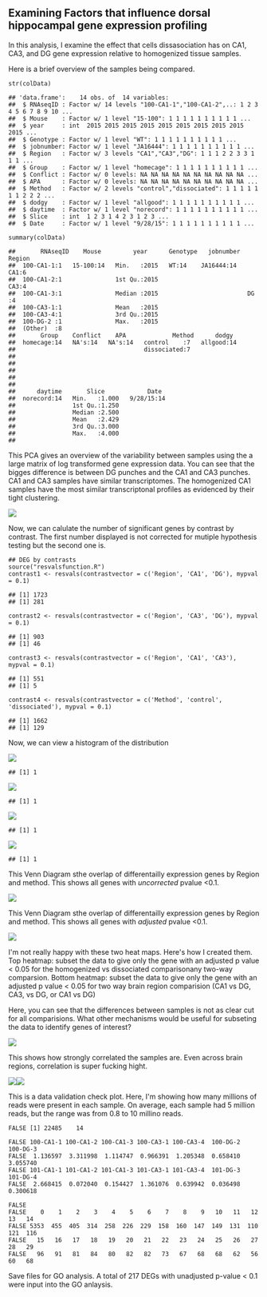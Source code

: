 Examining Factors that influence dorsal hippocampal gene expression profiling
-----------------------------------------------------------------------------

In this analysis, I examine the effect that cells dissasociation has on
CA1, CA3, and DG gene expression relative to homogenized tissue samples.

Here is a brief overview of the samples being compared.

    str(colData)

    ## 'data.frame':    14 obs. of  14 variables:
    ##  $ RNAseqID : Factor w/ 14 levels "100-CA1-1","100-CA1-2",..: 1 2 3 4 5 6 7 8 9 10 ...
    ##  $ Mouse    : Factor w/ 1 level "15-100": 1 1 1 1 1 1 1 1 1 1 ...
    ##  $ year     : int  2015 2015 2015 2015 2015 2015 2015 2015 2015 2015 ...
    ##  $ Genotype : Factor w/ 1 level "WT": 1 1 1 1 1 1 1 1 1 1 ...
    ##  $ jobnumber: Factor w/ 1 level "JA16444": 1 1 1 1 1 1 1 1 1 1 ...
    ##  $ Region   : Factor w/ 3 levels "CA1","CA3","DG": 1 1 1 2 2 3 3 1 1 1 ...
    ##  $ Group    : Factor w/ 1 level "homecage": 1 1 1 1 1 1 1 1 1 1 ...
    ##  $ Conflict : Factor w/ 0 levels: NA NA NA NA NA NA NA NA NA NA ...
    ##  $ APA      : Factor w/ 0 levels: NA NA NA NA NA NA NA NA NA NA ...
    ##  $ Method   : Factor w/ 2 levels "control","dissociated": 1 1 1 1 1 1 1 2 2 2 ...
    ##  $ dodgy    : Factor w/ 1 level "allgood": 1 1 1 1 1 1 1 1 1 1 ...
    ##  $ daytime  : Factor w/ 1 level "norecord": 1 1 1 1 1 1 1 1 1 1 ...
    ##  $ Slice    : int  1 2 3 1 4 2 3 1 2 3 ...
    ##  $ Date     : Factor w/ 1 level "9/28/15": 1 1 1 1 1 1 1 1 1 1 ...

    summary(colData)

    ##       RNAseqID    Mouse         year      Genotype   jobnumber  Region 
    ##  100-CA1-1:1   15-100:14   Min.   :2015   WT:14    JA16444:14   CA1:6  
    ##  100-CA1-2:1               1st Qu.:2015                         CA3:4  
    ##  100-CA1-3:1               Median :2015                         DG :4  
    ##  100-CA3-1:1               Mean   :2015                                
    ##  100-CA3-4:1               3rd Qu.:2015                                
    ##  100-DG-2 :1               Max.   :2015                                
    ##  (Other)  :8                                                           
    ##       Group    Conflict    APA             Method      dodgy   
    ##  homecage:14   NA's:14   NA's:14   control    :7   allgood:14  
    ##                                    dissociated:7               
    ##                                                                
    ##                                                                
    ##                                                                
    ##                                                                
    ##                                                                
    ##      daytime       Slice            Date   
    ##  norecord:14   Min.   :1.000   9/28/15:14  
    ##                1st Qu.:1.250               
    ##                Median :2.500               
    ##                Mean   :2.429               
    ##                3rd Qu.:3.000               
    ##                Max.   :4.000               
    ## 

This PCA gives an overview of the variability between samples using the
a large matrix of log transformed gene expression data. You can see that
the bigges difference is between DG punches and the CA1 and CA3 punches.
CA1 and CA3 samples have similar transcriptomes. The homogenized CA1
samples have the most similar transcriptonal profiles as evidenced by
their tight clustering.

![](../figures/01_dissociationtest/PCA-1.png)

Now, we can calulate the number of significant genes by contrast by
contrast. The first number displayed is not corrected for mutiple
hypothesis testing but the second one is.

    ## DEG by contrasts
    source("resvalsfunction.R")
    contrast1 <- resvals(contrastvector = c('Region', 'CA1', 'DG'), mypval = 0.1)

    ## [1] 1723
    ## [1] 281

    contrast2 <- resvals(contrastvector = c('Region', 'CA3', 'DG'), mypval = 0.1)

    ## [1] 903
    ## [1] 46

    contrast3 <- resvals(contrastvector = c('Region', 'CA1', 'CA3'), mypval = 0.1)

    ## [1] 551
    ## [1] 5

    contrast4 <- resvals(contrastvector = c('Method', 'control', 'dissociated'), mypval = 0.1)

    ## [1] 1662
    ## [1] 129

Now, we can view a histogram of the distribution

![](../figures/01_dissociationtest/histogram-1.png)

    ## [1] 1

![](../figures/01_dissociationtest/histogram-2.png)

    ## [1] 1

![](../figures/01_dissociationtest/histogram-3.png)

    ## [1] 1

![](../figures/01_dissociationtest/histogram-4.png)

    ## [1] 1

This Venn Diagram sthe overlap of differentailly expression genes by
Region and method. This shows all genes with *uncorrected* pvalue
&lt;0.1.

![](../figures/01_dissociationtest/VennDiagramPVal-1.png)

This Venn Diagram sthe overlap of differentailly expression genes by
Region and method. This shows all genes with *adjusted* pvalue &lt;0.1.

![](../figures/01_dissociationtest/VennDiagramPadj-1.png)

I'm not really happy with these two heat maps. Here's how I created
them. Top heatmap: subset the data to give only the gene with an
adjusted p value &lt; 0.05 for the homogenized vs dissociated
comparisonany two-way comparsion. Bottom heatmap: subset the data to
give only the gene with an adjusted p value &lt; 0.05 for two way brain
region comparision (CA1 vs DG, CA3, vs DG, or CA1 vs DG)

Here, you can see that the differences between samples is not as clear
cut for all comparisions. What other mechanisms would be useful for
subseting the data to identify genes of interest?

![](../figures/01_dissociationtest/HeatmapPadj-1.png)

This shows how strongly correlated the samples are. Even across brain
regions, correlation is super fucking hight.

![](../figures/01_dissociationtest/sampleheatmap-1.png)![](../figures/01_dissociationtest/sampleheatmap-2.png)

This is a data validation check plot. Here, I'm showing how many
millions of reads were present in each sample. On average, each sample
had 5 million reads, but the range was from 0.8 to 10 millino reads.

    FALSE [1] 22485    14

    FALSE 100-CA1-1 100-CA1-2 100-CA1-3 100-CA3-1 100-CA3-4  100-DG-2  100-DG-3 
    FALSE  1.136597  3.311998  1.114747  0.966391  1.205348  0.658410  3.055740 
    FALSE 101-CA1-1 101-CA1-2 101-CA1-3 101-CA3-1 101-CA3-4  101-DG-3  101-DG-4 
    FALSE  2.668415  0.072040  0.154427  1.361076  0.639942  0.036498  0.300618

    FALSE 
    FALSE    0    1    2    3    4    5    6    7    8    9   10   11   12   13   14 
    FALSE 5353  455  405  314  258  226  229  158  160  147  149  131  110  121  116 
    FALSE   15   16   17   18   19   20   21   22   23   24   25   26   27   28   29 
    FALSE   96   91   81   84   80   82   82   73   67   68   68   62   56   60   68

Save files for GO analysis. A total of 217 DEGs with unadjusted p-value
&lt; 0.1 were input into the GO anlaysis.
